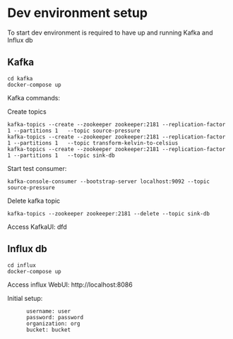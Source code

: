 # Dev environment setup
To start dev environment is required to have up and running Kafka and Influx db

## Kafka
 
```
cd kafka
docker-compose up
```

Kafka commands:

Create topics
```
kafka-topics --create --zookeeper zookeeper:2181 --replication-factor 1 --partitions 1   --topic source-pressure
kafka-topics --create --zookeeper zookeeper:2181 --replication-factor 1 --partitions 1   --topic transform-kelvin-to-celsius
kafka-topics --create --zookeeper zookeeper:2181 --replication-factor 1 --partitions 1   --topic sink-db
```

Start test consumer:
```
kafka-console-consumer --bootstrap-server localhost:9092 --topic source-pressure
```

Delete kafka topic
```
kafka-topics --zookeeper zookeeper:2181 --delete --topic sink-db
```

Access KafkaUI:
dfd

## Influx db

```
cd influx
docker-compose up
```

Access influx WebUI:
http://localhost:8086

Initial setup:
```
      username: user
      password: password
      organization: org
      bucket: bucket
```